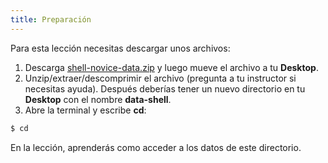 ```yaml
---
title: Preparación
---
```


Para esta lección necesitas descargar unos archivos:

1. Descarga [shell-novice-data.zip](data/shell-novice-data.zip) y luego mueve el archivo a tu **Desktop**.
2. Unzip/extraer/descomprimir el archivo (pregunta a tu instructor si necesitas ayuda). Después deberías tener un nuevo directorio en tu **Desktop** con el nombre **data-shell**.
3. Abre la terminal y escribe **cd**:

```bash
$ cd
```

En la lección, aprenderás como acceder a los datos de este directorio.


